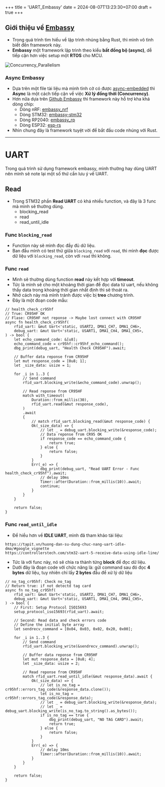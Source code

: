 +++
title = 'UART_Embassy'
date = 2024-08-07T13:23:30+07:00
draft = true
+++

## Giới thiệu về [Embassy](https://embassy.dev/)
- Trong quá trình tìm hiểu về lập trình nhúng bằng Rust, thì mình vô tình biết đến framework này.
- **Embassy** một framework lập trình theo kiểu **bất đồng bộ (async)**, dễ tiếp cận hơn việc setup một **RTOS** cho MCU.

![Concurrency_Parallelism](/image/IoT/Embassy/Concurrency_Parallelism.jpg)

### Async Embassy
- Dựa trên một file tài liệu mà mình tình cờ có được [async-embedded](/docs/embassy/B4-async-embedded.pdf) thì **Async** là một cách tiếp cận về việc **Xử lý đồng thời (Concurrency)**.
- Hơn nữa dựa trên [Github Embassy](https://github.com/embassy-rs/embassy) thì framework này hỗ trợ kha khá dòng chip:
	- Dòng nRF: [embassy_nrf](https://docs.embassy.dev/embassy-nrf/git/nrf51/index.html)
	- Dòng STM32: [embassy-stm32](https://docs.embassy.dev/embassy-stm32/git/stm32f730i8/index.html)
	- Dòng RP2040: [embassy_rp](https://docs.embassy.dev/embassy-rp/git/rp2040/index.html)
	- Dòng ESP32: [esp-rs](https://github.com/esp-rs)
- Nhìn chung đây là framework tuyệt vời để bắt đầu code nhúng với Rust.

------------------------------------------------------------------------------------------
# UART
Trong quá trình sử dụng framework embassy, mình thường hay dùng UART nên mình sẽ note lại một số thứ cần lưu ý về UART.

## Read
- Trong STM32 phần **Read UART** có khá nhiều function, và đây là 3 func mà mình sẽ thường dùng.
	- blocking_read
	- read
	- read_until_idle

### Func `blocking_read`
- Function này sẽ mình đọc đầy đủ dữ liệu.
- Ban đầu mình có test thử giữa `blocking_read` với `read`, thì mình **đọc** được dữ liệu với `blocking_read`, còn với `read` thì không.

### Func `read`
- Mình sẽ thường dùng function **read** này kết hợp với **timeout**.
- Tức là mình sẽ cho một khoảng thời gian để đọc data từ uart, nếu không thấy data trong khoảng thời gian nhất định thì sẽ thoát ra.
- Nhờ cách này mà mình tránh được việc bị **treo** chương trình.
- Đây là một đoạn code mẫu:
```
// health_check_cr95hf
// True: CR95HF OK
// Flase: CR95HF not reponse -> Maybe lost connect with CR95HF
async fn health_check_cr95hf(
    rfid_uart: &mut Uart<'static, USART2, DMA1_CH7, DMA1_CH6>,
    debug_uart: &mut Uart<'static, USART1, DMA1_CH4, DMA1_CH5>,
) -> bool {
    let echo_command_code: &[u8];
    echo_command_code = cr95hf::cr95hf_echo_command();
    dbg_print(debug_uart, "Health Check CR95HF").await;

    // Buffer data reponse from CR95HF
    let mut response_code = [0u8; 1];
    let _size_data: usize = 1;

    for _i in 1..3 {
        // Send command
        rfid_uart.blocking_write(&echo_command_code).unwrap();

        // Read reponse from CR95HF
        match with_timeout(
            Duration::from_millis(30),
            rfid_uart.read(&mut response_code),
        )
        .await
        {
            // match rfid_uart.blocking_read(&mut response_code) {
            Ok(_size_data) => {
                // let _ = debug_uart.blocking_write(&response_code);
                // Data reponse from CR95 OK
                if response_code == echo_command_code {
                    return true;
                } else {
                    return false;
                }
            }
            Err(_e) => {
                dbg_print(debug_uart, "Read UART Error - Func health_check_cr95hf").await;
                // delay 10ms
                Timer::after(Duration::from_millis(10)).await;
                continue;
            }
        }
    }

    return false;
}
```

### Func `read_until_idle`
- Để hiểu hơn về **IDLE UART**, mình đã tham khảo tài liệu:
```
https://tapit.vn/huong-dan-su-dung-chuc-nang-uart-idle-dma/#google_vignette
https://controllerstech.com/stm32-uart-5-receive-data-using-idle-line/
```
- Tức là với func này, nó sẽ chia ra thành từng **block** để đọc dữ liệu.
- Dưới đây là đoạn code với chức năng là: gửi command sau đó đọc **4 bytes** dữ liệu, tuy nhiên chỉ lấy **2 bytes** đầu để xử lý dữ liệu
```
// no_tag_cr95hf: Check no_tag
// Return true: if not detectd tag card
async fn no_tag_cr95hf(
    rfid_uart: &mut Uart<'static, USART2, DMA1_CH7, DMA1_CH6>,
    debug_uart: &mut Uart<'static, USART1, DMA1_CH4, DMA1_CH5>,
) -> bool {
    // First: Setup Protocol ISO15693
    setup_protocol_iso15693(rfid_uart).await;

    // Second: Read data and check errors code
    // Define the initial byte array
    let sendrecv_command = [0x04, 0x03, 0x02, 0x20, 0x00];

    for _i in 1..3 {
        // Send command
        rfid_uart.blocking_write(&sendrecv_command).unwrap();

        // Buffer data reponse from CR95HF
        let mut response_data = [0u8; 4];
        let _size_data: usize = 2;

        // Read reponse from CR95HF
        match rfid_uart.read_until_idle(&mut response_data).await {
            Ok(_size_data) => {
                // let is_no_tag = cr95hf::errors_tag_code(&response_data.clone());
                let is_no_tag = cr95hf::errors_tag_code(&response_data);
                // let _ = debug_uart.blocking_write(&response_data);
                // let _ = debug_uart.blocking_write(is_no_tag.to_string().as_bytes());
                if is_no_tag == true {
                    dbg_print(debug_uart, "NO TAG CARD").await;
                    return true;
                } else {
                    return false;
                }
            }
            Err(_e) => {
                // delay 10ms
                Timer::after(Duration::from_millis(10)).await;
            }
        }
    }

    return false;
}
```














